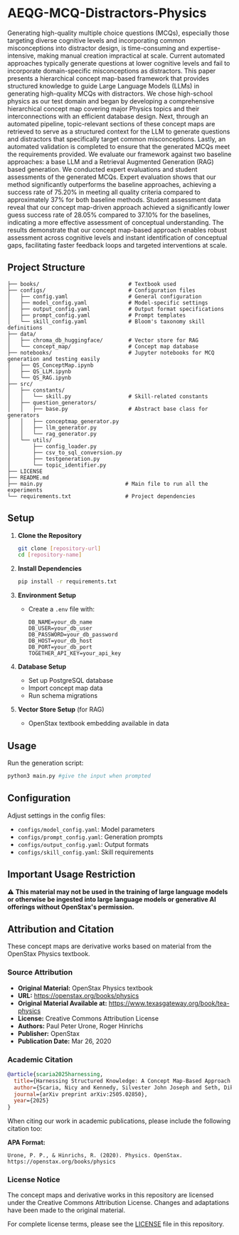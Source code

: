 # AEQG-MCQ-Distractors-Physics

Generating high-quality multiple choice questions (MCQs), especially those targeting diverse cognitive levels and incorporating common misconceptions into distractor design, is time-consuming and expertise-intensive, making manual creation impractical at scale. Current automated approaches typically generate questions at lower cognitive levels and fail to incorporate domain-specific misconceptions as distractors. This paper presents a hierarchical concept map-based framework that provides structured knowledge to guide Large Language Models (LLMs) in generating high-quality MCQs with distractors. We chose high-school physics as our test domain and began by developing a comprehensive hierarchical concept map covering major Physics topics and their interconnections with an efficient database design. Next, through an automated pipeline, topic-relevant sections of these concept maps are retrieved to serve as a structured context for the LLM to generate questions and distractors that specifically target common misconceptions. Lastly, an automated validation is completed to ensure that the generated MCQs meet the requirements provided. We evaluate our framework against two baseline approaches: a base LLM and a Retrieval Augmented Generation (RAG) based generation. We conducted expert evaluations and student assessments of the generated MCQs. Expert evaluation shows that our method significantly outperforms the baseline approaches, achieving a success rate of 75.20% in meeting all quality criteria compared to approximately 37% for both baseline methods. Student assessment data reveal that our concept map-driven approach achieved a significantly lower guess success rate of 28.05% compared to 37.10% for the baselines, indicating a more effective assessment of conceptual understanding. The results demonstrate that our concept map-based approach enables robust assessment across cognitive levels and instant identification of conceptual gaps, facilitating faster feedback loops and targeted interventions at scale.


## Project Structure

```
├── books/                            # Textbook used
├── configs/                          # Configuration files
│   ├── config.yaml                   # General configuration
│   ├── model_config.yaml             # Model-specific settings
│   ├── output_config.yaml            # Output format specifications
│   ├── prompt_config.yaml            # Prompt templates
│   └── skill_config.yaml             # Bloom's taxonomy skill definitions
├── data/
│   ├── chroma_db_huggingface/        # Vector store for RAG
│   └── concept_map/                  # Concept map database
├── notebooks/                        # Jupyter notebooks for MCQ generation and testing easily
│   ├── QS_ConceptMap.ipynb
│   ├── QS_LLM.ipynb
│   └── QS_RAG.ipynb
├── src/
│   ├── constants/
│   │   └── skill.py                  # Skill-related constants
│   ├── question_generators/
│   │   ├── base.py                   # Abstract base class for generators
│   │   ├── conceptmap_generator.py
│   │   ├── llm_generator.py
│   │   └── rag_generator.py
│   └── utils/
│       ├── config_loader.py
│       ├── csv_to_sql_conversion.py
│       ├── testgeneration.py
│       └── topic_identifier.py
├── LICENSE
├── README.md
├── main.py                          # Main file to run all the experiments
└── requirements.txt                 # Project dependencies
```

## Setup

1. **Clone the Repository**
   ```bash
   git clone [repository-url]
   cd [repository-name]
   ```

2. **Install Dependencies**
   ```bash
   pip install -r requirements.txt
   ```

3. **Environment Setup**
   - Create a `.env` file with:
     ```
     DB_NAME=your_db_name
     DB_USER=your_db_user
     DB_PASSWORD=your_db_password
     DB_HOST=your_db_host
     DB_PORT=your_db_port
     TOGETHER_API_KEY=your_api_key
     ```

4. **Database Setup**
   - Set up PostgreSQL database
   - Import concept map data
   - Run schema migrations

5. **Vector Store Setup** (for RAG)
   - OpenStax textbook embedding available in data

## Usage

Run the generation script:
```bash
python3 main.py #give the input when prompted
```

## Configuration

Adjust settings in the config files:
- `configs/model_config.yaml`: Model parameters
- `configs/prompt_config.yaml`: Generation prompts
- `configs/output_config.yaml`: Output formats
- `configs/skill_config.yaml`: Skill requirements

## Important Usage Restriction
⚠️ **This material may not be used in the training of large language models or otherwise be ingested into large language models or generative AI offerings without OpenStax's permission.**

## Attribution and Citation

These concept maps are derivative works based on material from the OpenStax Physics textbook.

### Source Attribution
- **Original Material:** OpenStax Physics textbook
- **URL:** https://openstax.org/books/physics
- **Original Material Available at:** https://www.texasgateway.org/book/tea-physics
- **License:** Creative Commons Attribution License
- **Authors:** Paul Peter Urone, Roger Hinrichs
- **Publisher:** OpenStax
- **Publication Date:** Mar 26, 2020

### Academic Citation

```bibtex
@article{scaria2025harnessing,
  title={Harnessing Structured Knowledge: A Concept Map-Based Approach for High-Quality Multiple Choice Question Generation with Effective Distractors},
  author={Scaria, Nicy and Kennedy, Silvester John Joseph and Seth, Diksha and Thakur, Ananya and Subramani, Deepak},
  journal={arXiv preprint arXiv:2505.02850},
  year={2025}
}
```
When citing our work in academic publications, please include the following citation too:

**APA Format:**
```
Urone, P. P., & Hinrichs, R. (2020). Physics. OpenStax. https://openstax.org/books/physics
```

### License Notice
The concept maps and derivative works in this repository are licensed under the Creative Commons Attribution License. Changes and adaptations have been made to the original material.

For complete license terms, please see the [LICENSE](https://github.com/nicyscaria/AEQG-MCQ-Distractors-Physics/blob/main/LICENSE) file in this repository.
